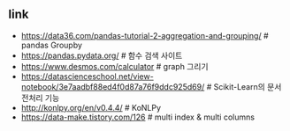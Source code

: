 ## link
- https://data36.com/pandas-tutorial-2-aggregation-and-grouping/ # pandas Groupby
- https://pandas.pydata.org/ # 함수 검색 사이트
- https://www.desmos.com/calculator # graph 그리기
- https://datascienceschool.net/view-notebook/3e7aadbf88ed4f0d87a76f9ddc925d69/ # Scikit-Learn의 문서 전처리 기능
- http://konlpy.org/en/v0.4.4/ # KoNLPy
- https://data-make.tistory.com/126 # multi index & multi columns

